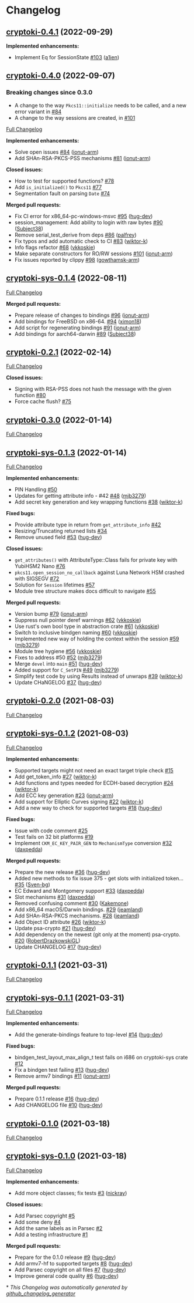 # Changelog

## [cryptoki-0.4.1](https://github.com/parallaxsecond/rust-cryptoki/tree/cryptoki-0.4.1) (2022-09-29)

**Implemented enhancements:**

- Implement Eq for SessionState [\#103](https://github.com/parallaxsecond/rust-cryptoki/pull/103) ([a1ien](https://github.com/a1ien))

## [cryptoki-0.4.0](https://github.com/parallaxsecond/rust-cryptoki/tree/cryptoki-0.4.0) (2022-09-07)

### Breaking changes since 0.3.0

- A change to the way `Pkcs11::initialize` needs to be called, and a new error variant in [#84](https://github.com/parallaxsecond/rust-cryptoki/pull/84)
- A change to the way sessions are created, in [#101](https://github.com/parallaxsecond/rust-cryptoki/pull/101)

[Full Changelog](https://github.com/parallaxsecond/rust-cryptoki/compare/cryptoki-sys-0.1.4...cryptoki-0.4.0)

**Implemented enhancements:**

- Solve open issues [\#84](https://github.com/parallaxsecond/rust-cryptoki/pull/84) ([ionut-arm](https://github.com/ionut-arm))
- Add SHAn-RSA-PKCS-PSS mechanisms [\#81](https://github.com/parallaxsecond/rust-cryptoki/pull/81) ([ionut-arm](https://github.com/ionut-arm))

**Closed issues:**

- How to test for supported functions? [\#78](https://github.com/parallaxsecond/rust-cryptoki/issues/78)
- Add `is_initialized()` to `Pkcs11` [\#77](https://github.com/parallaxsecond/rust-cryptoki/issues/77)
- Segmentation fault on parsing `Date` [\#74](https://github.com/parallaxsecond/rust-cryptoki/issues/74)

**Merged pull requests:**
- Fix CI error for x86\_64-pc-windows-msvc [\#95](https://github.com/parallaxsecond/rust-cryptoki/pull/95) ([hug-dev](https://github.com/hug-dev))
- session\_management: Add ability to login with raw bytes [\#90](https://github.com/parallaxsecond/rust-cryptoki/pull/90) ([Subject38](https://github.com/Subject38))
- Remove serial\_test\_derive from deps [\#86](https://github.com/parallaxsecond/rust-cryptoki/pull/86) ([palfrey](https://github.com/palfrey))
- Fix typos and add automatic check to CI [\#83](https://github.com/parallaxsecond/rust-cryptoki/pull/83) ([wiktor-k](https://github.com/wiktor-k))
- Info flags refactor [\#68](https://github.com/parallaxsecond/rust-cryptoki/pull/68) ([vkkoskie](https://github.com/vkkoskie))
- Make separate constructors for RO/RW sessions [\#101](https://github.com/parallaxsecond/rust-cryptoki/pull/101) ([ionut-arm](https://github.com/ionut-arm))
- Fix issues reported by clippy [\#98](https://github.com/parallaxsecond/rust-cryptoki/pull/98) ([gowthamsk-arm](https://github.com/gowthamsk-arm))

## [cryptoki-sys-0.1.4](https://github.com/parallaxsecond/rust-cryptoki/tree/cryptoki-sys-0.1.4) (2022-08-11)

[Full Changelog](https://github.com/parallaxsecond/rust-cryptoki/compare/cryptoki-0.2.1...cryptoki-sys-0.1.4)

**Merged pull requests:**

- Prepare release of changes to bindings [\#96](https://github.com/parallaxsecond/rust-cryptoki/pull/96) ([ionut-arm](https://github.com/ionut-arm))
- Add bindings for FreeBSD on x86-64. [\#94](https://github.com/parallaxsecond/rust-cryptoki/pull/94) ([ximon18](https://github.com/ximon18))
- Add script for regenerating bindings [\#91](https://github.com/parallaxsecond/rust-cryptoki/pull/91) ([ionut-arm](https://github.com/ionut-arm))
- Add bindings for aarch64-darwin [\#89](https://github.com/parallaxsecond/rust-cryptoki/pull/89) ([Subject38](https://github.com/Subject38))

## [cryptoki-0.2.1](https://github.com/parallaxsecond/rust-cryptoki/tree/cryptoki-0.2.1) (2022-02-14)

[Full Changelog](https://github.com/parallaxsecond/rust-cryptoki/compare/cryptoki-0.3.0...cryptoki-0.2.1)

**Closed issues:**

- Signing with RSA-PSS does not hash the message with the given function [\#80](https://github.com/parallaxsecond/rust-cryptoki/issues/80)
- Force cache flush? [\#75](https://github.com/parallaxsecond/rust-cryptoki/issues/75)

## [cryptoki-0.3.0](https://github.com/parallaxsecond/rust-cryptoki/tree/cryptoki-0.3.0) (2022-01-14)

[Full Changelog](https://github.com/parallaxsecond/rust-cryptoki/compare/cryptoki-sys-0.1.3...cryptoki-0.3.0)

## [cryptoki-sys-0.1.3](https://github.com/parallaxsecond/rust-cryptoki/tree/cryptoki-sys-0.1.3) (2022-01-14)

[Full Changelog](https://github.com/parallaxsecond/rust-cryptoki/compare/cryptoki-0.2.0...cryptoki-sys-0.1.3)

**Implemented enhancements:**

- PIN Handling [\#50](https://github.com/parallaxsecond/rust-cryptoki/issues/50)
- Updates for getting attribute info - \#42 [\#48](https://github.com/parallaxsecond/rust-cryptoki/pull/48) ([mjb3279](https://github.com/mjb3279))
- Add secret key generation and key wrapping functions [\#38](https://github.com/parallaxsecond/rust-cryptoki/pull/38) ([wiktor-k](https://github.com/wiktor-k))

**Fixed bugs:**

- Provide attribute type in return from `get_attribute_info` [\#42](https://github.com/parallaxsecond/rust-cryptoki/issues/42)
- Resizing/Truncating returned lists [\#34](https://github.com/parallaxsecond/rust-cryptoki/issues/34)
- Remove unused field [\#53](https://github.com/parallaxsecond/rust-cryptoki/pull/53) ([hug-dev](https://github.com/hug-dev))

**Closed issues:**

- `get_attributes()` with AttributeType::Class fails for private key with YubiHSM2 Nano [\#76](https://github.com/parallaxsecond/rust-cryptoki/issues/76)
- `pkcs11.open_session_no_callback` against Luna Network HSM crashed with SIGSEGV [\#72](https://github.com/parallaxsecond/rust-cryptoki/issues/72)
- Solution for `Session` lifetimes [\#57](https://github.com/parallaxsecond/rust-cryptoki/issues/57)
- Module tree structure makes docs difficult to navigate [\#55](https://github.com/parallaxsecond/rust-cryptoki/issues/55)

**Merged pull requests:**

- Version bump [\#79](https://github.com/parallaxsecond/rust-cryptoki/pull/79) ([ionut-arm](https://github.com/ionut-arm))
- Suppress null pointer deref warnings [\#62](https://github.com/parallaxsecond/rust-cryptoki/pull/62) ([vkkoskie](https://github.com/vkkoskie))
- Use rust's own bool type in abstraction crate [\#61](https://github.com/parallaxsecond/rust-cryptoki/pull/61) ([vkkoskie](https://github.com/vkkoskie))
- Switch to inclusive bindgen naming [\#60](https://github.com/parallaxsecond/rust-cryptoki/pull/60) ([vkkoskie](https://github.com/vkkoskie))
- Implemented new way of holding the context within the session [\#59](https://github.com/parallaxsecond/rust-cryptoki/pull/59) ([mjb3279](https://github.com/mjb3279))
- Module tree hygiene [\#56](https://github.com/parallaxsecond/rust-cryptoki/pull/56) ([vkkoskie](https://github.com/vkkoskie))
- Fixes to address \#50 [\#52](https://github.com/parallaxsecond/rust-cryptoki/pull/52) ([mjb3279](https://github.com/mjb3279))
- Merge `devel` into `main` [\#51](https://github.com/parallaxsecond/rust-cryptoki/pull/51) ([hug-dev](https://github.com/hug-dev))
- Added support for `C_SetPIN` [\#49](https://github.com/parallaxsecond/rust-cryptoki/pull/49) ([mjb3279](https://github.com/mjb3279))
- Simplify test code by using Results instead of unwraps [\#39](https://github.com/parallaxsecond/rust-cryptoki/pull/39) ([wiktor-k](https://github.com/wiktor-k))
- Update CHaNGELOG [\#37](https://github.com/parallaxsecond/rust-cryptoki/pull/37) ([hug-dev](https://github.com/hug-dev))

## [cryptoki-0.2.0](https://github.com/parallaxsecond/rust-cryptoki/tree/cryptoki-0.2.0) (2021-08-03)

[Full Changelog](https://github.com/parallaxsecond/rust-cryptoki/compare/cryptoki-sys-0.1.2...cryptoki-0.2.0)

## [cryptoki-sys-0.1.2](https://github.com/parallaxsecond/rust-cryptoki/tree/cryptoki-sys-0.1.2) (2021-08-03)

[Full Changelog](https://github.com/parallaxsecond/rust-cryptoki/compare/cryptoki-0.1.1...cryptoki-sys-0.1.2)

**Implemented enhancements:**

- Supported targets might not need an exact target triple check [\#15](https://github.com/parallaxsecond/rust-cryptoki/issues/15)
- Add get\_token\_info [\#27](https://github.com/parallaxsecond/rust-cryptoki/pull/27) ([wiktor-k](https://github.com/wiktor-k))
- Add functions and types needed for ECDH-based decryption [\#24](https://github.com/parallaxsecond/rust-cryptoki/pull/24) ([wiktor-k](https://github.com/wiktor-k))
- Add ECC key generation [\#23](https://github.com/parallaxsecond/rust-cryptoki/pull/23) ([ionut-arm](https://github.com/ionut-arm))
- Add support for Elliptic Curves signing [\#22](https://github.com/parallaxsecond/rust-cryptoki/pull/22) ([wiktor-k](https://github.com/wiktor-k))
- Add a new way to check for supported targets [\#18](https://github.com/parallaxsecond/rust-cryptoki/pull/18) ([hug-dev](https://github.com/hug-dev))

**Fixed bugs:**

- Issue with code comment [\#25](https://github.com/parallaxsecond/rust-cryptoki/issues/25)
- Test fails on 32 bit platforms [\#19](https://github.com/parallaxsecond/rust-cryptoki/issues/19)
- Implement `CKM_EC_KEY_PAIR_GEN` to `MechanismType` conversion [\#32](https://github.com/parallaxsecond/rust-cryptoki/pull/32) ([daxpedda](https://github.com/daxpedda))

**Merged pull requests:**

- Prepare the new release [\#36](https://github.com/parallaxsecond/rust-cryptoki/pull/36) ([hug-dev](https://github.com/hug-dev))
- Added new methods to fix issue 375 - get slots with initialized token… [\#35](https://github.com/parallaxsecond/rust-cryptoki/pull/35) ([Sven-bg](https://github.com/Sven-bg))
- EC Edward and Montgomery support [\#33](https://github.com/parallaxsecond/rust-cryptoki/pull/33) ([daxpedda](https://github.com/daxpedda))
- Slot mechanisms [\#31](https://github.com/parallaxsecond/rust-cryptoki/pull/31) ([daxpedda](https://github.com/daxpedda))
- Removed confusing comment [\#30](https://github.com/parallaxsecond/rust-cryptoki/pull/30) ([Kakemone](https://github.com/Kakemone))
- Add x86\_64 macOS/Darwin bindings. [\#29](https://github.com/parallaxsecond/rust-cryptoki/pull/29) ([jeamland](https://github.com/jeamland))
- Add SHAn-RSA-PKCS mechanisms. [\#28](https://github.com/parallaxsecond/rust-cryptoki/pull/28) ([jeamland](https://github.com/jeamland))
- Add Object ID attribute [\#26](https://github.com/parallaxsecond/rust-cryptoki/pull/26) ([wiktor-k](https://github.com/wiktor-k))
- Update psa-crypto [\#21](https://github.com/parallaxsecond/rust-cryptoki/pull/21) ([hug-dev](https://github.com/hug-dev))
- Add dependency on the newest \(git only at the moment\) psa-crypto. [\#20](https://github.com/parallaxsecond/rust-cryptoki/pull/20) ([RobertDrazkowskiGL](https://github.com/RobertDrazkowskiGL))
- Update CHANGELOG [\#17](https://github.com/parallaxsecond/rust-cryptoki/pull/17) ([hug-dev](https://github.com/hug-dev))

## [cryptoki-0.1.1](https://github.com/parallaxsecond/rust-cryptoki/tree/cryptoki-0.1.1) (2021-03-31)

[Full Changelog](https://github.com/parallaxsecond/rust-cryptoki/compare/cryptoki-sys-0.1.1...cryptoki-0.1.1)

## [cryptoki-sys-0.1.1](https://github.com/parallaxsecond/rust-cryptoki/tree/cryptoki-sys-0.1.1) (2021-03-31)

[Full Changelog](https://github.com/parallaxsecond/rust-cryptoki/compare/cryptoki-0.1.0...cryptoki-sys-0.1.1)

**Implemented enhancements:**

- Add the generate-bindings feature to top-level [\#14](https://github.com/parallaxsecond/rust-cryptoki/pull/14) ([hug-dev](https://github.com/hug-dev))

**Fixed bugs:**

- bindgen\_test\_layout\_max\_align\_t test fails on i686 on cryptoki-sys crate [\#12](https://github.com/parallaxsecond/rust-cryptoki/issues/12)
- Fix a bindgen test failing [\#13](https://github.com/parallaxsecond/rust-cryptoki/pull/13) ([hug-dev](https://github.com/hug-dev))
- Remove armv7 bindings [\#11](https://github.com/parallaxsecond/rust-cryptoki/pull/11) ([ionut-arm](https://github.com/ionut-arm))

**Merged pull requests:**

- Prepare 0.1.1 release [\#16](https://github.com/parallaxsecond/rust-cryptoki/pull/16) ([hug-dev](https://github.com/hug-dev))
- Add CHANGELOG file [\#10](https://github.com/parallaxsecond/rust-cryptoki/pull/10) ([hug-dev](https://github.com/hug-dev))

## [cryptoki-0.1.0](https://github.com/parallaxsecond/rust-cryptoki/tree/cryptoki-0.1.0) (2021-03-18)

[Full Changelog](https://github.com/parallaxsecond/rust-cryptoki/compare/cryptoki-sys-0.1.0...cryptoki-0.1.0)

## [cryptoki-sys-0.1.0](https://github.com/parallaxsecond/rust-cryptoki/tree/cryptoki-sys-0.1.0) (2021-03-18)

[Full Changelog](https://github.com/parallaxsecond/rust-cryptoki/compare/43263d210a173fd4c0b97021d8f6a4046c1d88fd...cryptoki-sys-0.1.0)

**Implemented enhancements:**

- Add more object classes; fix tests [\#3](https://github.com/parallaxsecond/rust-cryptoki/pull/3) ([nickray](https://github.com/nickray))

**Closed issues:**

- Add Parsec copyright [\#5](https://github.com/parallaxsecond/rust-cryptoki/issues/5)
- Add some deny [\#4](https://github.com/parallaxsecond/rust-cryptoki/issues/4)
- Add the same labels as in Parsec [\#2](https://github.com/parallaxsecond/rust-cryptoki/issues/2)
- Add a testing infrastructure [\#1](https://github.com/parallaxsecond/rust-cryptoki/issues/1)

**Merged pull requests:**

- Prepare for the 0.1.0 release [\#9](https://github.com/parallaxsecond/rust-cryptoki/pull/9) ([hug-dev](https://github.com/hug-dev))
- Add armv7-hf to supported targets [\#8](https://github.com/parallaxsecond/rust-cryptoki/pull/8) ([hug-dev](https://github.com/hug-dev))
- Add Parsec copyright on all files [\#7](https://github.com/parallaxsecond/rust-cryptoki/pull/7) ([hug-dev](https://github.com/hug-dev))
- Improve general code quality [\#6](https://github.com/parallaxsecond/rust-cryptoki/pull/6) ([hug-dev](https://github.com/hug-dev))



\* *This Changelog was automatically generated by [github_changelog_generator](https://github.com/github-changelog-generator/github-changelog-generator)*
